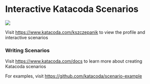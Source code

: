 # Interactive Katacoda Scenarios

[![](http://shields.katacoda.com/katacoda/kszczepanik/count.svg)](https://www.katacoda.com/kszczepanik "Get your profile on Katacoda.com")

Visit https://www.katacoda.com/kszczepanik to view the profile and interactive scenarios

### Writing Scenarios
Visit https://www.katacoda.com/docs to learn more about creating Katacoda scenarios

For examples, visit https://github.com/katacoda/scenario-example
